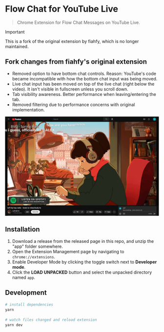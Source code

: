# Flow Chat for YouTube Live
> Chrome Extension for Flow Chat Messages on YouTube Live.

> [!IMPORTANT]
> This is a fork of the original extension by fiahfy, which is no longer maintained.

## Fork changes from fiahfy's original extension

- Removed option to have bottom chat controls. Reason: YouTube's code became incompatible with how the bottom chat input was being moved.
- Live chat input has been moved on top of the live chat (right below the video). It isn't visible in fullscreen unless you scroll down.
- Tab visibility awareness. Better performance when leaving/entering the tab.
- Removed filtering due to performance concerns with original implementation.

![screenshot](.github/img/screenshot0.jpg)

## Installation

1. Download a release from the released page in this repo, and unzip the "app" folder somewhere.
2. Open the Extension Management page by navigating to `chrome://extensions`.
3. Enable Developer Mode by clicking the toggle switch next to **Developer mode**.
4. Click the **LOAD UNPACKED** button and select the unpacked directory named `app`.

## Development

```bash
# install dependencies
yarn

# watch files changed and reload extension
yarn dev
```
